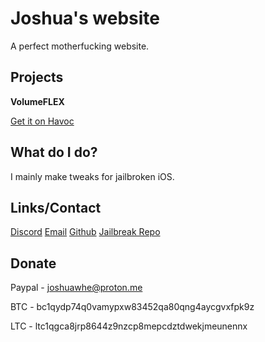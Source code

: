 # Joshua's website

A perfect motherfucking website.

## Projects

**VolumeFLEX**

[Get it on Havoc](https://havoc.app/package/volumeflex)

## What do I do?

I mainly make tweaks for jailbroken iOS.

## Links/Contact

[Discord](https://discordapp.com/users/1025137895994044466)
[Email](mailto:joshua@joshuawhe.online)
[Github](https://github.com/TheGithubJoshua)
[Jailbreak Repo](https://repo.joshuawhe.online/)

## Donate

Paypal - joshuawhe@proton.me

BTC - bc1qydp74q0vamypxw83452qa80qng4aycgvxfpk9z

LTC - ltc1qgca8jrp8644z9nzcp8mepcdztdwekjmeunennx